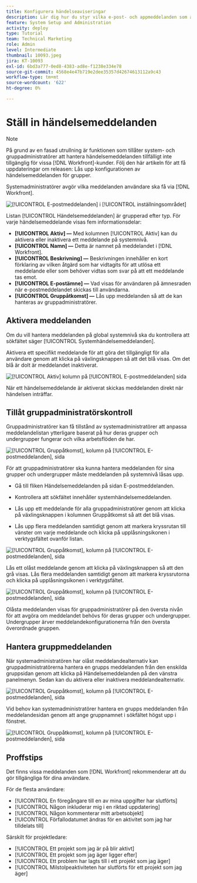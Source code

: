 ```yaml
---
title: Konfigurera händelseaviseringar
description: Lär dig hur du styr vilka e-post- och appmeddelanden som användare får genom att hantera händelsemeddelanden.
feature: System Setup and Administration
activity: deploy
type: Tutorial
team: Technical Marketing
role: Admin
level: Intermediate
thumbnail: 10093.jpeg
jira: KT-10093
exl-id: 6bd3a777-0ed8-4383-ad8e-f1238e334e78
source-git-commit: 4568e4e47b719e2dee35357d42674613112a9c43
workflow-type: tm+mt
source-wordcount: '622'
ht-degree: 0%

---
```


<!--
this has the same content as the system administrator notification setup and mangement section of the email and inapp notificiations learning path
-->

<!--
add URL link in the note at the top of the LP
-->

# Ställ in händelsemeddelanden

>[!NOTE]
>
>På grund av en fasad utrullning är funktionen som tillåter system- och gruppadministratörer att hantera händelsemeddelanden tillfälligt inte tillgänglig för vissa [!DNL Workfront]-kunder. Följ den här artikeln för att få uppdateringar om releasen: Lås upp konfigurationen av händelsemeddelanden för grupper.

Systemadministratörer avgör vilka meddelanden användare ska få via [!DNL Workfront].

![[!UICONTROL E-postmeddelanden] i [!UICONTROL inställningsområdet]](assets/admin-fund-notifications-1.png)

Listan [!UICONTROL Händelsemeddelanden] är grupperad efter typ. För varje händelsemeddelande visas fem informationsdelar:

* **[!UICONTROL Aktiv] —** Med kolumnen [!UICONTROL Aktiv] kan du aktivera eller inaktivera ett meddelande på systemnivå.
* **[!UICONTROL Namn] —** Detta är namnet på meddelandet i [!DNL Workfront].
* **[!UICONTROL Beskrivning] —** Beskrivningen innehåller en kort förklaring av vilken åtgärd som har vidtagits för att utlösa ett meddelande eller som behöver vidtas som svar på att ett meddelande tas emot.
* **[!UICONTROL E-postämne] —** Vad visas för användaren på ämnesraden när e-postmeddelandet skickas till användarna.
* **[!UICONTROL Gruppåtkomst] —** Lås upp meddelanden så att de kan hanteras av gruppadministratörer.

## Aktivera meddelanden

Om du vill hantera meddelanden på global systemnivå ska du kontrollera att sökfältet säger [!UICONTROL Systemhändelsemeddelanden].

Aktivera ett specifikt meddelande för att göra det tillgängligt för alla användare genom att klicka på växlingsknappen så att det blå visas. Om det blå är dolt är meddelandet inaktiverat.

![[!UICONTROL Aktiv] kolumn på [!UICONTROL E-postmeddelanden] sida ](assets/admin-fund-notifications-2.png)

När ett händelsemeddelande är aktiverat skickas meddelanden direkt när händelsen inträffar.

## Tillåt gruppadministratörskontroll

Gruppadministratörer kan få tillstånd av systemadministratörer att anpassa meddelandelistan ytterligare baserat på hur deras grupper och undergrupper fungerar och vilka arbetsflöden de har.

![[!UICONTROL Gruppåtkomst], kolumn på [!UICONTROL E-postmeddelanden], sida ](assets/ganotifications_01.png)

För att gruppadministratörer ska kunna hantera meddelanden för sina grupper och undergrupper måste meddelanden på systemnivå låsas upp.

* Gå till fliken Händelsemeddelanden på sidan E-postmeddelanden.

* Kontrollera att sökfältet innehåller systemhändelsemeddelanden.

* Lås upp ett meddelande för alla gruppadministratörer genom att klicka på växlingsknappen i kolumnen Gruppåtkomst så att det blå visas.

* Lås upp flera meddelanden samtidigt genom att markera kryssrutan till vänster om varje meddelande och klicka på upplåsningsikonen i verktygsfältet ovanför listan.

![[!UICONTROL Gruppåtkomst], kolumn på [!UICONTROL E-postmeddelanden], sida ](assets/ganotifications_02.png)

Lås ett olåst meddelande genom att klicka på växlingsknappen så att den grå visas. Lås flera meddelanden samtidigt genom att markera kryssrutorna och klicka på upplåsningsikonen i verktygsfältet.

![[!UICONTROL Gruppåtkomst], kolumn på [!UICONTROL E-postmeddelanden], sida ](assets/ganotifications_03.png)

Olåsta meddelanden visas för gruppadministratörer på den översta nivån för att avgöra om meddelandet behövs för deras grupper och undergrupper. Undergrupper ärver meddelandekonfigurationerna från den översta överordnade gruppen. ﻿


## Hantera gruppmeddelanden

När systemadministratören har olåst meddelandealternativ kan gruppadministratörerna hantera en grupps meddelanden från den enskilda gruppsidan genom att klicka på Händelsemeddelanden på den vänstra panelmenyn. Sedan kan du aktivera eller inaktivera meddelandealternativ.

![[!UICONTROL Gruppåtkomst], kolumn på [!UICONTROL E-postmeddelanden], sida ](assets/managegroupnotifications_01.png)

Vid behov kan systemadministratörer hantera en grupps meddelanden från meddelandesidan genom att ange gruppnamnet i sökfältet högst upp i fönstret.

![[!UICONTROL Gruppåtkomst], kolumn på [!UICONTROL E-postmeddelanden], sida ](assets/managegroupnotifications_02.png)

## Proffstips

Det finns vissa meddelanden som [!DNL Workfront] rekommenderar att du gör tillgängliga för dina användare.

För de flesta användare:

* [!UICONTROL En föregångare till en av mina uppgifter har slutförts]
* [!UICONTROL Någon inkluderar mig i en riktad uppdatering]
* [!UICONTROL Någon kommenterar mitt arbetsobjekt]
* [!UICONTROL Förfallodatumet ändras för en aktivitet som jag har tilldelats till]


Särskilt för projektledare:

* [!UICONTROL Ett projekt som jag är på blir aktivt]
* [!UICONTROL Ett projekt som jag äger ligger efter]
* [!UICONTROL Ett problem har lagts till i ett projekt som jag äger]
* [!UICONTROL Milstolpeaktiviteten har slutförts för ett projekt som jag äger]

<!--
learn more URLs
-->
